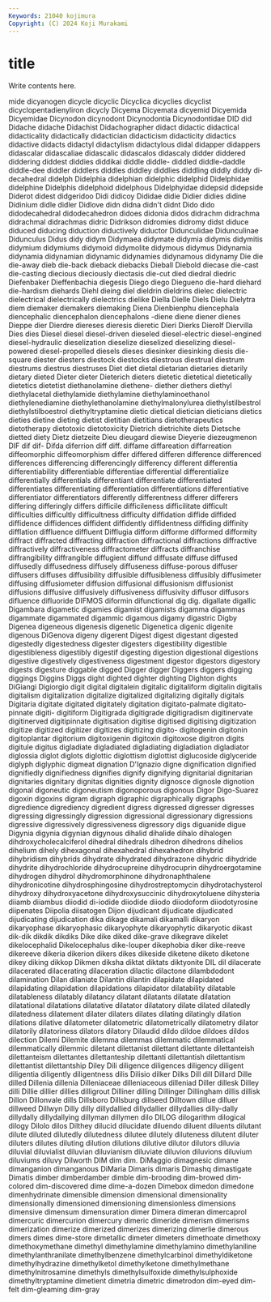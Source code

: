 ```yaml
---
Keywords: 21040 kojimura
Copyright: (C) 2024 Koji Murakami
---
```


# title

Write contents here.



mide dicyanogen dicycle dicyclic Dicyclica dicyclies dicyclist dicyclopentadienyliron dicycly Dicyema
Dicyemata dicyemid Dicyemida Dicyemidae Dicynodon dicynodont Dicynodontia Dicynodontidae DID did
Didache didache Didachist Didachographer didact didactic didactical didacticality didactically didactician
didacticism didacticity didactics didactive didacts didactyl didactylism didactylous didal didapper
didappers didascalar didascaliae didascalic didascalos didascaly didder diddered diddering diddest
diddies diddikai diddle diddle- diddled diddle-daddle diddle-dee diddler diddlers diddles
diddley diddlies diddling diddly diddy di-decahedral didelph Didelphia didelphian didelphic
didelphid Didelphidae didelphine Didelphis didelphoid didelphous Didelphyidae didepsid didepside Diderot
didest didgeridoo Didi didicoy Dididae didie Didier didies didine Didinium
didle didler Didlove didn didna didn't didnt Dido dido didodecahedral
didodecahedron didoes didonia didos didrachm didrachma didrachmal didrachmas didric Didrikson
didromies didromy didst diduce diduced diducing diduction diductively diductor Didunculidae
Didunculinae Didunculus Didus didy didym Didymaea didymate didymia didymis didymitis
didymium didymiums didymoid didymolite didymous didymus Didynamia didynamia didynamian didynamic
didynamies didynamous didynamy Die die die-away dieb die-back dieback diebacks
Dieball Diebold diecase die-cast die-casting diecious dieciously diectasis die-cut died
diedral diedric Diefenbaker Dieffenbachia diegesis Diego diego Diegueno die-hard diehard
die-hardism diehards Diehl dieing diel dieldrin dieldrins dielec dielectric dielectrical
dielectrically dielectrics dielike Diella Dielle Diels Dielu Dielytra diem diemaker
diemakers diemaking Diena Dienbienphu diencephala diencephalic diencephalon diencephalons -diene diene
diener dienes Dieppe dier Dierdre diereses dieresis dieretic Dieri Dierks
Dierolf Diervilla Dies dies Diesel diesel diesel-driven dieseled diesel-electric diesel-engined
diesel-hydraulic dieselization dieselize dieselized dieselizing diesel-powered diesel-propelled diesels dieses diesinker
diesinking diesis die-square diester diesters diestock diestocks diestrous diestrual diestrum
diestrums diestrus diestruses Diet diet dietal dietarian dietaries dietarily dietary
dieted Dieter dieter Dieterich dieters dietetic dietetical dietetically dietetics dietetist
diethanolamine diethene- diether diethers diethyl diethylacetal diethylamide diethylamine diethylaminoethanol diethylenediamine
diethylethanolamine diethylmalonylurea diethylstilbestrol diethylstilboestrol diethyltryptamine dietic dietical dietician dieticians dietics
dieties dietine dieting dietist dietitian dietitians dietotherapeutics dietotherapy dietotoxic dietotoxicity
Dietrich dietrichite diets Dietsche dietted diety Dietz dietzeite Dieu dieugard
diewise Dieyerie diezeugmenon DIF dif dif- Difda diferrion diff diff.
diffame diffareation diffarreation diffeomorphic diffeomorphism differ differed differen difference differenced
differences differencing differencingly differency different differentia differentiability differentiable differentiae differential
differentialize differentially differentials differentiant differentiate differentiated differentiates differentiating differentiation differentiations
differentiative differentiator differentiators differently differentness differer differers differing differingly differs
difficile difficileness difficilitate difficult difficulties difficultly difficultness difficulty diffidation diffide
diffided diffidence diffidences diffident diffidently diffidentness diffiding diffinity difflation diffluence
diffluent Difflugia difform difforme difformed difformity diffract diffracted diffracting diffraction
diffractional diffractions diffractive diffractively diffractiveness diffractometer diffracts diffranchise diffrangibility diffrangible
diffugient diffund diffusate diffuse diffused diffusedly diffusedness diffusely diffuseness diffuse-porous
diffuser diffusers diffuses diffusibility diffusible diffusibleness diffusibly diffusimeter diffusing diffusiometer
diffusion diffusional diffusionism diffusionist diffusions diffusive diffusively diffusiveness diffusivity diffusor
diffusors difluence difluoride DIFMOS diformin difunctional dig dig. digallate digallic
Digambara digametic digamies digamist digamists digamma digammas digammate digammated digammic
digamous digamy digastric Digby Digenea digeneous digenesis digenetic Digenetica digenic
digenite digenous DiGenova digeny digerent Digest digest digestant digested digestedly
digestedness digester digesters digestibility digestible digestibleness digestibly digestif digesting digestion
digestional digestions digestive digestively digestiveness digestment digestor digestors digestory digests
digesture diggable digged Digger digger Diggers diggers digging diggings Diggins
Diggs dight dighted dighter dighting Dighton dights DiGiangi Digiorgio digit
digital digitalein digitalic digitaliform digitalin digitalis digitalism digitalization digitalize digitalized
digitalizing digitally digitals Digitaria digitate digitated digitately digitation digitato-palmate digitato-pinnate
digiti- digitiform Digitigrada digitigrade digitigradism digitinervate digitinerved digitipinnate digitisation digitise
digitised digitising digitization digitize digitized digitizer digitizes digitizing digito- digitogenin
digitonin digitoplantar digitorium digitoxigenin digitoxin digitoxose digitron digits digitule digitus
digladiate digladiated digladiating digladiation digladiator diglossia diglot diglots diglottic diglottism
diglottist diglucoside diglyceride diglyph diglyphic digmeat dignation D'Ignazio digne dignification
dignified dignifiedly dignifiedness dignifies dignify dignifying dignitarial dignitarian dignitaries dignitary
dignitas dignities dignity dignosce dignosle dignotion digonal digoneutic digoneutism digonoporous
digonous Digor Digo-Suarez digoxin digoxins digram digraph digraphic digraphically digraphs
digredience digrediency digredient digress digressed digresser digresses digressing digressingly digression
digressional digressionary digressions digressive digressively digressiveness digressory digs diguanide digue
Digynia digynia digynian digynous dihalid dihalide dihalo dihalogen dihdroxycholecalciferol dihedral
dihedrals dihedron dihedrons dihelios dihelium dihely dihexagonal dihexahedral dihexahedron dihybrid
dihybridism dihybrids dihydrate dihydrated dihydrazone dihydric dihydride dihydrite dihydrochloride dihydrocupreine
dihydrocuprin dihydroergotamine dihydrogen dihydrol dihydromorphinone dihydronaphthalene dihydronicotine dihydrosphingosine dihydrostreptomycin dihydrotachysterol
dihydroxy dihydroxyacetone dihydroxysuccinic dihydroxytoluene dihysteria diiamb diiambus diiodid di-iodide diiodide
diiodo diiodoform diiodotyrosine diipenates Diipolia diisatogen Dijon dijudicant dijudicate dijudicated
dijudicating dijudication dika dikage dikamali dikamalli dikaryon dikaryophase dikaryophasic dikaryophyte
dikaryophytic dikaryotic dikast dik-dik dikdik dikdiks Dike dike diked dike-grave
dikegrave dikelet dikelocephalid Dikelocephalus dike-louper dikephobia diker dike-reeve dikereeve dikeria
dikerion dikers dikes dikeside diketene diketo diketone dikey diking dikkop
Dikmen diksha diktat diktats diktyonite DIL dil dilacerate dilacerated dilacerating
dilaceration dilactic dilactone dilambdodont dilamination Dilan dilaniate Dilantin dilantin dilapidate
dilapidated dilapidating dilapidation dilapidations dilapidator dilatability dilatable dilatableness dilatably dilatancy
dilatant dilatants dilatate dilatation dilatational dilatations dilatative dilatator dilatatory dilate
dilated dilatedly dilatedness dilatement dilater dilaters dilates dilating dilatingly dilation
dilations dilative dilatometer dilatometric dilatometrically dilatometry dilator dilatorily dilatoriness dilators
dilatory Dilaudid dildo dildoe dildoes dildos dilection Dilemi Dilemite dilemma
dilemmas dilemmatic dilemmatical dilemmatically dilemmic diletant dilettanist dilettant dilettante dilettanteish
dilettanteism dilettantes dilettanteship dilettanti dilettantish dilettantism dilettantist dilettantship Diley Dili
diligence diligences diligency diligent diligentia diligently diligentness dilis Dilisio dilker
Dilks Dill dill Dillard Dille dilled Dillenia dillenia Dilleniaceae dilleniaceous
dilleniad Diller dillesk Dilley dilli Dillie dillier dillies dilligrout Dilliner
dilling Dillinger Dillingham dillis dillisk Dillon Dillonvale dills Dillsboro Dillsburg
dillseed Dilltown dillue dilluer dillweed Dillwyn Dilly dilly dillydallied dillydallier
dillydallies dilly-dally dillydally dillydallying dillyman dillymen dilo DILOG dilogarithm dilogical
dilogy Dilolo dilos Dilthey dilucid dilucidate diluendo diluent diluents dilutant
dilute diluted dilutedly dilutedness dilutee dilutely diluteness dilutent diluter diluters
dilutes diluting dilution dilutions dilutive dilutor dilutors diluvia diluvial diluvialist
diluvian diluvianism diluviate diluvion diluvions diluvium diluviums diluvy Dilworth DIM
dim dim. DiMaggio dimagnesic dimane dimanganion dimanganous DiMaria Dimaris dimaris
Dimashq dimastigate Dimatis dimber dimberdamber dimble dim-brooding dim-browed dim-colored dim-discovered
dime dime-a-dozen Dimebox dimedon dimedone dimenhydrinate dimensible dimension dimensional dimensionality
dimensionally dimensioned dimensioning dimensionless dimensions dimensive dimensum dimensuration dimer Dimera
dimeran dimercaprol dimercuric dimercurion dimercury dimeric dimeride dimerism dimerisms dimerization
dimerize dimerized dimerizes dimerizing dimerlie dimerous dimers dimes dime-store dimetallic
dimeter dimeters dimethoate dimethoxy dimethoxymethane dimethyl dimethylamine dimethylamino dimethylaniline dimethylanthranilate
dimethylbenzene dimethylcarbinol dimethyldiketone dimethylhydrazine dimethylketol dimethylketone dimethylmethane dimethylnitrosamine dimethyls dimethylsulfoxide
dimethylsulphoxide dimethyltryptamine dimetient dimetria dimetric dimetrodon dim-eyed dim-felt dim-gleaming dim-gray
